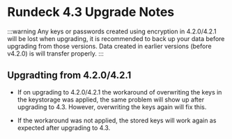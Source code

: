 # Rundeck 4.3 Upgrade Notes

:::warning
Any keys or passwords created using encryption in 4.2.0/4.2.1 will be lost when upgrading, it is recommended to back up your data before upgrading from those versions. Data created in earlier versions (before v4.2.0) is will transfer properly.
:::

## Upgradting from 4.2.0/4.2.1

- If on upgrading to 4.2.0/4.2.1 the workaround of overwriting the keys in the keystorage was applied, the same problem will show up after upgrading to 4.3. However, overwriting the keys again will fix this.

- If the workaround was not applied, the stored keys will work again as expected after upgrading to 4.3.